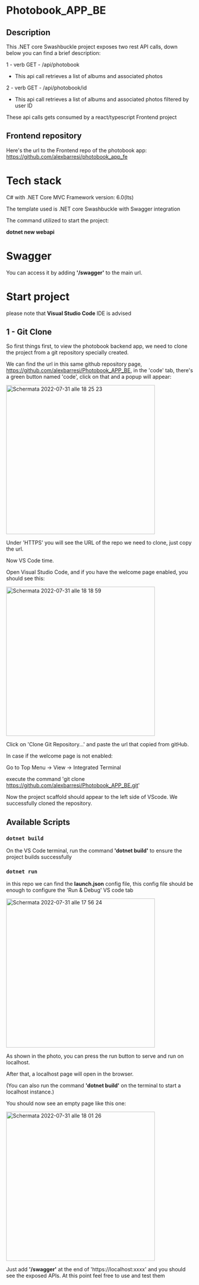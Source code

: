 # Photobook_APP_BE


## Description

This .NET core Swashbuckle project exposes two rest API calls, down below you can find a brief description:

1 - verb GET - /api/photobook 
  - This api call retrieves a list of albums and associated photos 
  
2 - verb GET - /api/photobook/id 
  - This api call retrieves a list of albums and associated photos filtered by user ID

These api calls gets consumed by a react/typescript Frontend project

## Frontend repository

Here's the url to the Frontend repo of the photobook app:
https://github.com/alexbarresi/photobook_app_fe


# Tech stack
C# with .NET Core MVC
Framework version: 6.0(lts)

The template used is .NET core Swashbuckle with Swagger integration 

The command utilized to start the project: 

**dotnet new webapi**


# Swagger

You can access it by adding **'/swagger'** to the main url.

# Start project
please note that **Visual Studio Code** IDE is advised

## 1 - Git Clone 

So first things first, to view the photobook backend app, we need to clone the project from a git repository specially created.

We can find the url in this same github repository page, https://github.com/alexbarresi/Photobook_APP_BE, in the 'code' tab, there's a green button named 'code', click on that and a popup will appear:


<img width="400" alt="Schermata 2022-07-31 alle 18 25 23" src="https://user-images.githubusercontent.com/10447666/182036084-b11a1cab-37a9-4636-bd0a-ac940c412960.png">

Under 'HTTPS' you will see the URL of the repo we need to clone, just copy the url.


Now VS Code time.

Open Visual Studio Code, and if you have the welcome page enabled, you should see this:

<img width="400" alt="Schermata 2022-07-31 alle 18 18 59" src="https://user-images.githubusercontent.com/10447666/182035782-2dd8e564-fc9d-4c45-adc5-832ffe1f3cf3.png">

Click on 'Clone Git Repository...' and paste the url that copied from gitHub.


In case if the welcome page is not enabled:

Go to Top Menu -> View -> Integrated Terminal

execute the command 'git clone https://github.com/alexbarresi/Photobook_APP_BE.git'


Now the project scaffold should appear to the left side of VScode. We successfully cloned the repository.


## Available Scripts


### `dotnet build` 

On the VS Code terminal, run the command **'dotnet build'** to ensure the project builds successfully

### `dotnet run` 

in this repo we can find the **launch.json** config file, this config file should be enough to configure the 'Run & Debug' VS code tab 

<img width="400" alt="Schermata 2022-07-31 alle 17 56 24" src="https://user-images.githubusercontent.com/10447666/182034855-8b534fa9-8cfb-4d50-9a17-15d79cc8da89.png">

As shown in the photo, you can press the run button to serve and run on localhost.

After that, a localhost page will open in the browser.

(You can also run the command **'dotnet build'** on the terminal to start a localhost instance.)

You should now see an empty page like this one:

<img width="400" alt="Schermata 2022-07-31 alle 18 01 26" src="https://user-images.githubusercontent.com/10447666/182035022-50f0dbc4-d385-4daf-8315-5ef5ac7ef758.png">

Just add **'/swagger'** at the end of 'https://localhost:xxxx' and you should see the exposed APIs.
At this point feel free to use and test them

